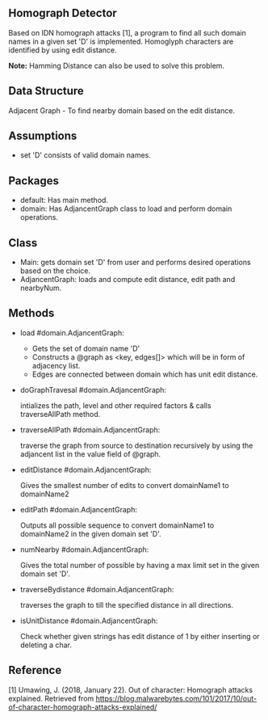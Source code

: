 ## Homograph Detector
   Based on IDN homograph attacks [1], a program to find all such domain names in a given set 'D' is implemented. Homoglyph characters are identified by using edit distance.
  
**Note:** Hamming Distance can also be used to solve this problem.
   
## Data Structure
Adjacent Graph - To find nearby domain based on the edit distance.

Assumptions
-----------
- set 'D' consists of valid domain names.

Packages
--------
- default: Has main method.
- domain: Has AdjancentGraph class to load and perform domain operations.

Class
-----
- Main: gets domain set 'D' from user and performs desired operations based on the choice.
- AdjancentGraph: loads and compute edit distance, edit path and nearbyNum.

Methods
--------
* load #domain.AdjancentGraph: 
		
    - Gets the set of domain name 'D'
    - Constructs a @graph as <key, edges[]> which will be in form of adjacency list.
    - Edges are connected between domain which has unit edit distance.

* doGraphTravesal #domain.AdjancentGraph:
		
    intializes the path, level and other required factors & calls traverseAllPath method.

* traverseAllPath #domain.AdjancentGraph:
      
   traverse the graph from source to destination recursively by using the adjancent list in the value field of @graph.

* editDistance #domain.AdjancentGraph:
		
    Gives the smallest number of edits to convert domainName1 to domainName2

* editPath #domain.AdjancentGraph:
		
    Outputs all possible sequence to convert domainName1 to domainName2 in the given domain set 'D'.

* numNearby #domain.AdjancentGraph:
		
    Gives the total number of possible by having a max limit set in the given domain set 'D'.

* traverseBydistance #domain.AdjancentGraph:
		
    traverses the graph to till the specified distance in all directions.

* isUnitDistance #domain.AdjancentGraph:
		
    Check whether given strings has edit distance of 1 by either inserting or deleting a char.


## Reference
[1] Umawing, J. (2018, January 22). Out of character: Homograph attacks explained. Retrieved from https://blog.malwarebytes.com/101/2017/10/out-of-character-homograph-attacks-explained/
